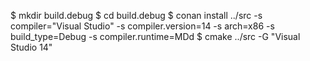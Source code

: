 $ mkdir build.debug
$ cd build.debug
$ conan install ../src -s compiler="Visual Studio" -s compiler.version=14 -s arch=x86 -s build_type=Debug -s compiler.runtime=MDd
$ cmake ../src -G "Visual Studio 14"

